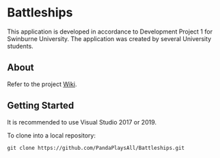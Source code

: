 # Battleships

This application is developed in accordance to Development Project 1 for Swinburne University. The application was created by several University students.

## About
Refer to the project [Wiki](https://github.com/PandaPlaysAll/Battleships/wiki).

## Getting Started
It is recommended to use Visual Studio 2017 or 2019. 

To clone into a local repository:
```
git clone https://github.com/PandaPlaysAll/Battleships.git
```
